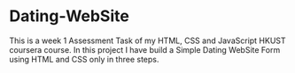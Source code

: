 # Dating-WebSite
This is a week 1 Assessment Task of my HTML, CSS and JavaScript HKUST coursera course. In this project I have build a Simple Dating WebSite Form using HTML and CSS only in three steps.
